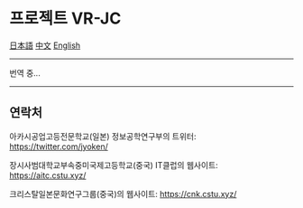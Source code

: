 # 프로젝트 VR-JC

[日本語](README.ja.md) [中文](README.zh.md) [English](README.md)

---

번역 중...

---

## 연락처

아카시공업고등전문학교(일본) 정보공학연구부의 트위터: https://twitter.com/jyoken/

장시사범대학교부속중미국제고등학교(중국) IT클럽의 웹사이트: https://aitc.cstu.xyz/

크리스탈일본문화연구그룹(중국)의 웹사이트: https://cnk.cstu.xyz/
